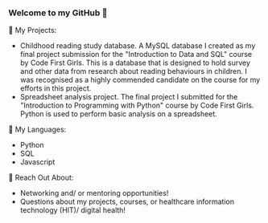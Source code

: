 ### Welcome to my GitHub 👋

📓 My Projects:
- Childhood reading study database. A MySQL database I created as my final project submission for the "Introduction to Data and SQL" course by Code First Girls. This is a database that is designed to hold survey and other data from research about reading behaviours in children. I was recognised as a highly commended candidate on the course for my efforts in this project.
- Spreadsheet analysis project. The final project I submitted for the "Introduction to Programming with Python" course by Code First Girls. Python is used to perform basic analysis on a spreadsheet.

💬 My Languages:
- Python
- SQL
- Javascript

💫 Reach Out About:
- Networking and/ or mentoring opportunities!
- Questions about my projects, courses, or healthcare information technology (HIT)/ digital health!
